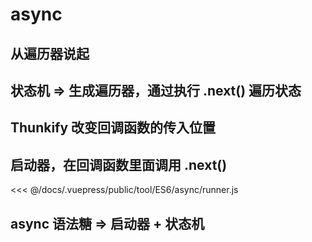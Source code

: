 # async

## 从遍历器说起

## 状态机  => 生成遍历器，通过执行 .next() 遍历状态

## Thunkify 改变回调函数的传入位置

## 启动器，在回调函数里面调用 .next()

<<< @/docs/.vuepress/public/tool/ES6/async/runner.js

## async 语法糖  => 启动器 + 状态机